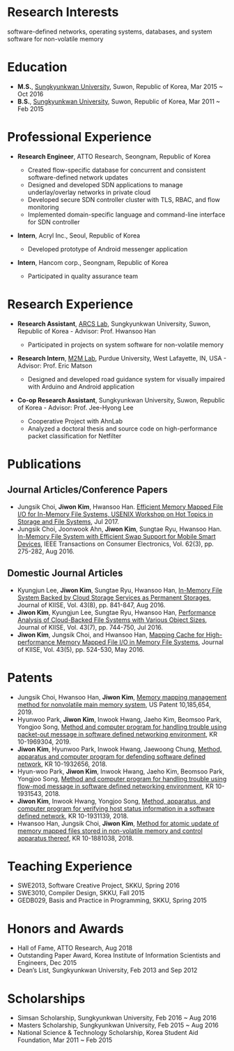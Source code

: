 # Research Interests
software-defined networks, operating systems, databases, and system software for non-volatile memory

# Education
- **M.S.**, [Sungkyunkwan University](https://www.skku.edu/eng/), Suwon, Republic of Korea, Mar 2015 ~ Oct 2016
- **B.S.**, [Sungkyunkwan University](https://www.skku.edu/eng/), Suwon, Republic of Korea, Mar 2011 ~ Feb 2015

# Professional Experience
- **Research Engineer**, ATTO Research, Seongnam, Republic of Korea
  - Created flow-specific database for concurrent and consistent software-defined network updates
  - Designed and developed SDN applications to manage underlay/overlay networks in private cloud
  - Developed secure SDN controller cluster with TLS, RBAC, and flow monitoring
  - Implemented domain-specific language and command-line interface for SDN controller

- **Intern**, Acryl Inc., Seoul, Republic of Korea
  - Developed prototype of Android messenger application

- **Intern**, Hancom corp., Seongnam, Republic of Korea
  - Participated in quality assurance team

# Research Experience
- **Research Assistant**, [ARCS Lab](http://arcs.skku.edu/), Sungkyunkwan University, Suwon, Republic of Korea - Advisor: Prof. Hwansoo Han
  - Participated in projects on system software for non-volatile memory

- **Research Intern**, [M2M Lab](https://m2m.tech.purdue.edu/index.htm), Purdue University, West Lafayette, IN, USA - Advisor: Prof. Eric Matson
  - Designed and developed road guidance system for visually impaired with Arduino and Android application

- **Co-op Research Assistant**, Sungkyunkwan University, Suwon, Republic of Korea - Advisor: Prof. Jee-Hyong Lee
  - Cooperative Project with AhnLab
  - Analyzed a doctoral thesis and source code on high-performance packet classification for Netfilter

# Publications
## Journal Articles/Conference Papers
- Jungsik Choi, __Jiwon Kim__, Hwansoo Han. [Efficient Memory Mapped File I/O for In-Memory File Systems, USENIX Workshop on
Hot Topics in Storage and File Systems](https://www.usenix.org/conference/hotstorage17/program/presentation/choi), Jul 2017.
- Jungsik Choi, Joonwook Ahn, __Jiwon Kim__, Sungtae Ryu, Hwansoo Han. [In-Memory File System with Efficient Swap Support for
Mobile Smart Devices](http://ieeexplore.ieee.org/document/7613194/), IEEE Transactions on Consumer Electronics, Vol. 62(3), pp. 275-282, Aug 2016.

## Domestic Journal Articles
- Kyungjun Lee, __Jiwon Kim__, Sungtae Ryu, Hwansoo Han, [In-Memory File System Backed by Cloud Storage Services as Permanent Storages](http://www.dbpia.co.kr/journal/articleDetail?nodeId=NODE06737192&language=en), Journal of KIISE, Vol. 43(8), pp. 841-847, Aug 2016.
- __Jiwon Kim__, Kyungjun Lee, Sungtae Ryu, Hwansoo Han, [Performance Analysis of Cloud-Backed File Systems with Various Object Sizes](http://www.dbpia.co.kr/journal/articleDetail?nodeId=NODE06703727&language=en), Journal of KIISE, Vol. 43(7), pp. 744-750, Jul 2016.
- __Jiwon Kim__, Jungsik Choi, and Hwansoo Han, [Mapping Cache for High-performance Memory Mapped File I/O in Memory File Systems](http://www.dbpia.co.kr/journal/articleDetail?nodeId=NODE06668085&language=en), Journal of KIISE, Vol. 43(5), pp. 524-530, May 2016.

# Patents
- Jungsik Choi, Hwansoo Han, __Jiwon Kim__, [Memory mapping management method for nonvolatile main memory system](https://patents.google.com/patent/US10185654B2/en), US Patent 10,185,654, 2019.
- Hyunwoo Park, __Jiwon Kim__, Inwook Hwang, Jaeho Kim, Beomsoo Park, Yongjoo Song, [Method and computer program for handling trouble using packet-out message in software defined networking environment](https://patents.google.com/patent/KR101969304B1/en), KR 10-1969304, 2019.
- __Jiwon Kim__, Hyunwoo Park, Inwook Hwang, Jaewoong Chung, [Method, apparatus and computer program for defending software defined network](https://patents.google.com/patent/KR101932656B1/en), KR 10-1932656, 2018.
- Hyun-woo Park, __Jiwon Kim__, Inwook Hwang, Jaeho Kim, Beomsoo Park, Yongjoo Song, [Method and computer program for handling trouble using flow-mod message in software defined networking environment](https://patents.google.com/patent/KR101931543B1/en), KR 10-1931543, 2018.
- __Jiwon Kim__, Inwook Hwang, Yongjoo Song, [Method, apparatus, and computer program for verifying host status information in a software defined network](https://patents.google.com/patent/KR101931139B1/en), KR 10-1931139, 2018.
- Hwansoo Han, Jungsik Choi, __Jiwon Kim__, [Method for atomic update of memory mapped files stored in non-volatile memory and control apparatus thereof](https://patents.google.com/patent/KR101881038B1/en), KR 10-1881038, 2018.

# Teaching Experience
- SWE2013, Software Creative Project, SKKU, Spring 2016
- SWE3010, Compiler Design, SKKU, Fall 2015
- GEDB029, Basis and Practice in Programming, SKKU, Spring 2015

# Honors and Awards
- Hall of Fame, ATTO Research, Aug 2018
- Outstanding Paper Award, Korea Institute of Information Scientists and Engineers, Dec 2015
- Dean’s List, Sungkyunkwan University, Feb 2013 and Sep 2012

# Scholarships
- Simsan Scholarship, Sungkyunkwan University, Feb 2016 ~ Aug 2016
- Masters Scholarship, Sungkyunkwan University, Feb 2015 ~ Aug 2016
- National Science & Technology Scholarship, Korea Student Aid Foundation, Mar 2011 ~ Feb 2015

